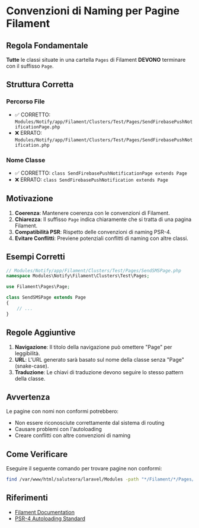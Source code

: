 # Convenzioni di Naming per Pagine Filament

## Regola Fondamentale

**Tutte** le classi situate in una cartella `Pages` di Filament **DEVONO** terminare con il suffisso `Page`.

## Struttura Corretta

### Percorso File
- ✅ CORRETTO: `Modules/Notify/app/Filament/Clusters/Test/Pages/SendFirebasePushNotificationPage.php`
- ❌ ERRATO: `Modules/Notify/app/Filament/Clusters/Test/Pages/SendFirebasePushNotification.php`

### Nome Classe
- ✅ CORRETTO: `class SendFirebasePushNotificationPage extends Page`
- ❌ ERRATO: `class SendFirebasePushNotification extends Page`

## Motivazione

1. **Coerenza**: Mantenere coerenza con le convenzioni di Filament.
2. **Chiarezza**: Il suffisso `Page` indica chiaramente che si tratta di una pagina Filament.
3. **Compatibilità PSR**: Rispetto delle convenzioni di naming PSR-4.
4. **Evitare Conflitti**: Previene potenziali conflitti di naming con altre classi.

## Esempi Corretti

```php
// Modules/Notify/app/Filament/Clusters/Test/Pages/SendSMSPage.php
namespace Modules\Notify\Filament\Clusters\Test\Pages;

use Filament\Pages\Page;

class SendSMSPage extends Page
{
    // ...
}
```

## Regole Aggiuntive

1. **Navigazione**: Il titolo della navigazione può omettere "Page" per leggibilità.
2. **URL**: L'URL generato sarà basato sul nome della classe senza "Page" (snake-case).
3. **Traduzione**: Le chiavi di traduzione devono seguire lo stesso pattern della classe.

## Avvertenza

Le pagine con nomi non conformi potrebbero:
- Non essere riconosciute correttamente dal sistema di routing
- Causare problemi con l'autoloading
- Creare conflitti con altre convenzioni di naming

## Come Verificare

Eseguire il seguente comando per trovare pagine non conformi:

```bash
find /var/www/html/saluteora/laravel/Modules -path "*/Filament/*/Pages/*.php" | grep -v "Page.php$"
```

## Riferimenti

- [Filament Documentation](https://filamentphp.com/docs/3.x/panels/pages/getting-started)
- [PSR-4 Autoloading Standard](https://www.php-fig.org/psr/psr-4/)
